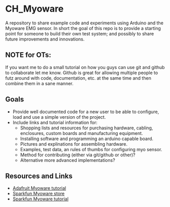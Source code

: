 # CH_Myoware
A repository to share example code and experiments using Arduino and the Myoware EMG sensor.  In short the goal of this repo is to provide a starting point for someone to build their own test system; and possibly to share future improvements and innovations.

## NOTE for OTs:
If you want me to do a small tutorial on how you guys can use git and github to collaborate let me know.  Github is great for allowing multiple people to futz around with code, documentation, etc. at the same time and then combine them in a sane manner.


## Goals
- Provide well documented code for a new user to be able to configure, load and use a simple version of the project.
- Include links and tutorial information for:
    - Shopping lists and resources for purchasing hardware, cabling, enclosures, custom boards and manufacturing equipment.
    - Installing software and programming an arduino capable board.
    - Pictures and explinations for assembling hardware.
    - Examples, test data, an rules of thumbs for configuring myo sensor.
    - Method for contributing (either via git/github or other)?
    - Alternative more advanced implementations?

## Resources and Links
- [Adafruit Myoware tutorial](https://learn.adafruit.com/getting-started-with-myoware-muscle-sensor)
- [Sparkfun Myoware store](https://www.sparkfun.com/search/results?term=myoware)
- [Sparkfun Myoware tutorial](https://learn.sparkfun.com/tutorials/myoware-muscle-sensor-kit?_ga=2.159558397.1543661126.1519227452-1809180467.1517239800)


